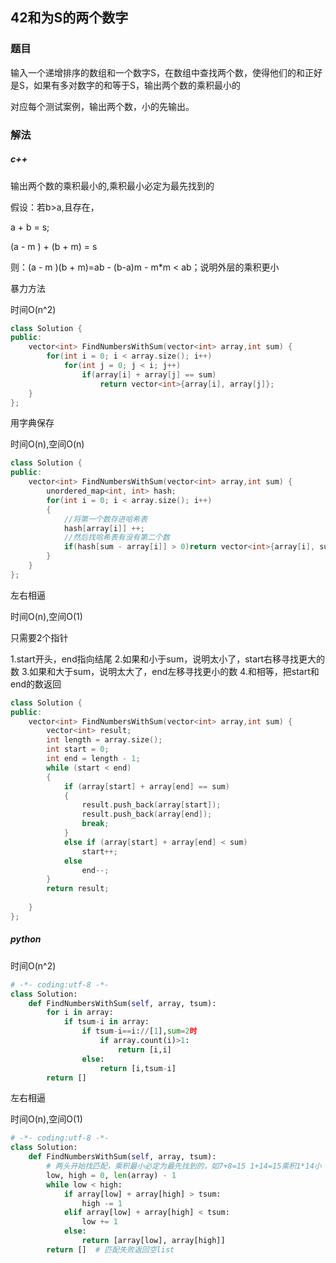 ## 42和为S的两个数字

### 题目

输入一个递增排序的数组和一个数字S，在数组中查找两个数，使得他们的和正好是S，如果有多对数字的和等于S，输出两个数的乘积最小的

对应每个测试案例，输出两个数，小的先输出。

### 解法

##### c++

输出两个数的乘积最小的,乘积最小必定为最先找到的

假设：若b>a,且存在，

a + b = s;

(a - m ) + (b + m) = s

则：(a - m )(b + m)=ab - (b-a)m - m*m < ab；说明外层的乘积更小

暴力方法

时间O(n^2)

```C++
class Solution {
public:
    vector<int> FindNumbersWithSum(vector<int> array,int sum) {
        for(int i = 0; i < array.size(); i++)
            for(int j = 0; j < i; j++)
                if(array[i] + array[j] == sum)
                    return vector<int>{array[i], array[j]};
    }
};
```

用字典保存

时间O(n),空间O(n)

```C++
class Solution {
public:
    vector<int> FindNumbersWithSum(vector<int> array,int sum) {
        unordered_map<int, int> hash;
        for(int i = 0; i < array.size(); i++)
        {
            //将第一个数存进哈希表
            hash[array[i]] ++;
            //然后找哈希表有没有第二个数
            if(hash[sum - array[i]] > 0)return vector<int>{array[i], sum - array[i]};
        }         
    }
};
```

左右相逼

时间O(n),空间O(1)

只需要2个指针 

 1.start开头，end指向结尾
 2.如果和小于sum，说明太小了，start右移寻找更大的数
 3.如果和大于sum，说明太大了，end左移寻找更小的数
 4.和相等，把start和end的数返回

```C++
class Solution {
public:
    vector<int> FindNumbersWithSum(vector<int> array,int sum) {
        vector<int> result;
		int length = array.size();
        int start = 0;
        int end = length - 1;
        while (start < end)
        {
            if (array[start] + array[end] == sum)
            {
                result.push_back(array[start]);
                result.push_back(array[end]);
                break;
            }
            else if (array[start] + array[end] < sum)
                start++;
            else
                end--;
        }
        return result;
        
	}
};
```



##### python

时间O(n^2)

```python
# -*- coding:utf-8 -*-
class Solution:
    def FindNumbersWithSum(self, array, tsum):
        for i in array:
            if tsum-i in array:
				if tsum-i==i://[1],sum=2时
                    if array.count(i)>1:
                        return [i,i]
                else:
                    return [i,tsum-i]
        return []
```

左右相逼

时间O(n),空间O(1)

```python
# -*- coding:utf-8 -*-
class Solution:
    def FindNumbersWithSum(self, array, tsum):
        # 两头开始找匹配，乘积最小必定为最先找到的，如7+8=15 1+14=15乘积1*14小
        low, high = 0, len(array) - 1
        while low < high:
            if array[low] + array[high] > tsum:
                high -= 1
            elif array[low] + array[high] < tsum:
                low += 1
            else:
                return [array[low], array[high]]
        return []  # 匹配失败返回空list

```

